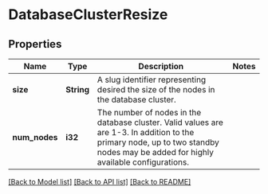 # DatabaseClusterResize

## Properties

Name | Type | Description | Notes
------------ | ------------- | ------------- | -------------
**size** | **String** | A slug identifier representing desired the size of the nodes in the database cluster. | 
**num_nodes** | **i32** | The number of nodes in the database cluster. Valid values are are 1-3. In addition to the primary node, up to two standby nodes may be added for highly available configurations. | 

[[Back to Model list]](../README.md#documentation-for-models) [[Back to API list]](../README.md#documentation-for-api-endpoints) [[Back to README]](../README.md)


